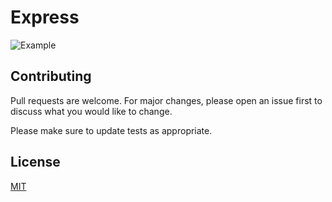 # Express

![Example](https://github.com/davidallen43217777/try0/actions/workflows/example.yml/badge.svg?branch=custom/_exp8403/main)

## Contributing
Pull requests are welcome. For major changes, please open an issue first to discuss what you would like to change.

Please make sure to update tests as appropriate.

## License
[MIT](https://choosealicense.com/licenses/mit/)
